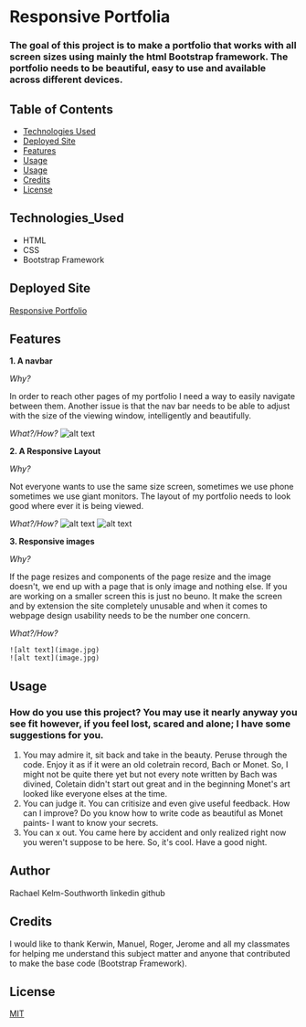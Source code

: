 # Responsive Portfolia
<!--  
theres a section in the good read me example that says "At a minimum, your project README needs a title and a short description explaining the what, why, and how. What was your motivation? Why did you build this project? (Note: The answer is not "Because it was a homework assignment.") What problem does it solve? What did you learn? What makes your project stand out? If your project has a lot of features, consider adding a heading called "Features" and listing them here."
<!-- Functional, deployed application
GitHub repository with README describing the project
Navbar must be consistent on each page.
Navbar on each page must contain links to Home/About, Contact, and Portfolio pages.
All links must work.
Must use semantic html.
Each page must have valid and correct HTML. (use a validation service)
Must contain your personalized information. (bio, name, images, links to social media, etc.)
Must properly utilize Bootstrap components and grid system -->


### The goal of this project is to make a portfolio that works with all screen sizes using mainly the html Bootstrap framework. The portfolio needs to be beautiful, easy to use and available across different devices.  

## Table of Contents
* [Technologies Used](Technologies_Used)
* [Deployed Site](Deployed)
* [Features](Features)
* [Usage](Usage)
* [Usage](Usage)
* [Credits](Credits)
* [License](License)

## Technologies_Used
* HTML 
* CSS
* Bootstrap Framework

## Deployed Site
[Responsive Portfolio](https://rksouth.github.io/responsive_portfolio/)

## Features 


__1. A navbar__
 
_Why?_

In order to reach other pages of my portfolio I need a way to easily navigate between them. Another issue is that the nav bar needs to be able to adjust with the size of the viewing window, intelligently and beautifully. 

_What?/How?_
	![alt text](image.jpg)


__2. A Responsive Layout__

_Why?_

Not everyone wants to use the same size screen, sometimes we use phone sometimes we use giant monitors. The layout of my portfolio needs to look good where ever it is being viewed.

_What?/How?_
	![alt text](image.jpg)
   	![alt text](image.jpg)

__3. Responsive images__

_Why?_

If the page resizes and components of the page resize and the image doesn't, we end up with a page that is only image and nothing else. If you are working on a smaller screen this is just no beuno. It make the screen and by extension the site completely unusable and when it comes to webpage design usability needs to be the number one concern.



_What?/How?_

	![alt text](image.jpg)
   	![alt text](image.jpg)
    


## Usage
### How do you use this project? You may use it nearly anyway you see fit however, if you feel lost, scared and alone; I have some suggestions for you. 
 1. You may admire it, sit back and take in the beauty. Peruse through the code. Enjoy it as if it were an old coletrain record, Bach or Monet. So, I might not be quite there yet but not every note written by Bach was divined, Coletain didn't start out great and in the beginning Monet's art looked like everyone elses at the time.
 2. You can judge it. You can critisize and even give useful feedback. How can I improve? Do you know how to write code as beautiful as Monet paints- I want to know your secrets.
 3. You can x out. You came here by accident and only realized right now you weren't suppose to be here. So, it's cool. Have a good night. 
## Author 
Rachael Kelm-Southworth
linkedin 
github

 ## Credits

I would like to thank Kerwin, Manuel, Roger, Jerome and all my classmates for helping me understand this subject matter and anyone that contributed to make the base code (Bootstrap Framework).

## License
[MIT](https://choosealicense.com/licenses/mit/)



